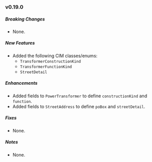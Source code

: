 ### v0.19.0

##### Breaking Changes

* None.

##### New Features

* Added the following CIM classes/enums:
    * `TransformerConstructionKind`
    * `TransformerFunctionKind`
    * `StreetDetail`

##### Enhancements

* Added fields to `PowerTransformer` to define `constructionKind` and `function`.
* Added fields to `StreetAddress` to define `poBox` and `streetDetail`.

##### Fixes

* None.

##### Notes

* None.
